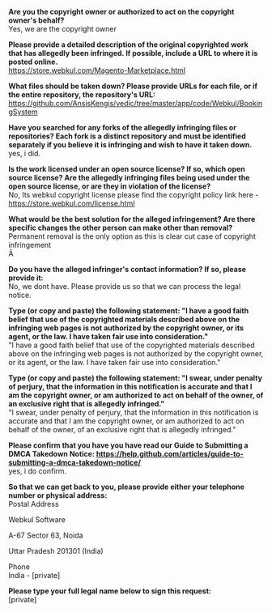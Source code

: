 **Are you the copyright owner or authorized to act on the copyright owner's behalf?**   
Yes, we are the copyright owner   

**Please provide a detailed description of the original copyrighted work that has allegedly been infringed. If possible, include a URL to where it is posted online.**   
https://store.webkul.com/Magento-Marketplace.html   

**What files should be taken down? Please provide URLs for each file, or if the entire repository, the repository's URL:**   
https://github.com/AnsisKengis/vedic/tree/master/app/code/Webkul/BookingSystem   

**Have you searched for any forks of the allegedly infringing files or repositories? Each fork is a distinct repository and must be identified separately if you believe it is infringing and wish to have it taken down.**   
yes, i did.   

**Is the work licensed under an open source license? If so, which open source license? Are the allegedly infringing files being used under the open source license, or are they in violation of the license?**   
No, Its webkul copyright license please find the copyright policy link here - https://store.webkul.com/license.html   
   
**What would be the best solution for the alleged infringement? Are there specific changes the other person can make other than removal?**   
Permanent removal is the only option as this is clear cut case of copyright infringement   
Â   

**Do you have the alleged infringer's contact information? If so, please provide it:**   
No, we dont have. Please provide us so that we can process the legal notice.   
   
**Type (or copy and paste) the following statement: "I have a good faith belief that use of the copyrighted materials described above on the infringing web pages is not authorized by the copyright owner, or its agent, or the law. I have taken fair use into consideration."**   
"I have a good faith belief that use of the copyrighted materials described above on the infringing web pages is not authorized by the copyright owner, or its agent, or the law. I have taken fair use into consideration."   

**Type (or copy and paste) the following statement: "I swear, under penalty of perjury, that the information in this notification is accurate and that I am the copyright owner, or am authorized to act on behalf of the owner, of an exclusive right that is allegedly infringed."**   
"I swear, under penalty of perjury, that the information in this notification is accurate and that I am the copyright owner, or am authorized to act on behalf of the owner, of an exclusive right that is allegedly infringed."  

**Please confirm that you have you have read our Guide to Submitting a DMCA Takedown Notice: https://help.github.com/articles/guide-to-submitting-a-dmca-takedown-notice/**   
yes, i do confirm.   

**So that we can get back to you, please provide either your telephone number or physical address:**   
Postal Address   
   
Webkul Software   
   
A-67 Sector 63, Noida   
   
Uttar Pradesh 201301 (India)   
   
Phone   
India - [private]  

**Please type your full legal name below to sign this request:**   
[private]  
